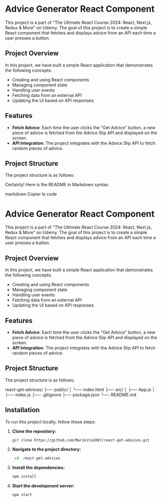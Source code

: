 # Advice Generator React Component

This project is a part of "The Ultimate React Course 2024: React, Next.js, Redux & More" on Udemy. The goal of this project is to create a simple React component that fetches and displays advice from an API each time a user presses a button.

## Project Overview

In this project, we have built a simple React application that demonstrates the following concepts:

- Creating and using React components
- Managing component state
- Handling user events
- Fetching data from an external API
- Updating the UI based on API responses

## Features

- **Fetch Advice**: Each time the user clicks the "Get Advice" button, a new piece of advice is fetched from the Advice Slip API and displayed on the screen.
- **API Integration**: The project integrates with the Advice Slip API to fetch random pieces of advice.

## Project Structure

The project structure is as follows:


Certainly! Here is the README in Markdown syntax:

markdown
Copier le code
# Advice Generator React Component

This project is a part of "The Ultimate React Course 2024: React, Next.js, Redux & More" on Udemy. The goal of this project is to create a simple React component that fetches and displays advice from an API each time a user presses a button.

## Project Overview

In this project, we have built a simple React application that demonstrates the following concepts:

- Creating and using React components
- Managing component state
- Handling user events
- Fetching data from an external API
- Updating the UI based on API responses

## Features

- **Fetch Advice**: Each time the user clicks the "Get Advice" button, a new piece of advice is fetched from the Advice Slip API and displayed on the screen.
- **API Integration**: The project integrates with the Advice Slip API to fetch random pieces of advice.

## Project Structure

The project structure is as follows:

react-get-advices/
├── public/
│ └── index.html
├── src/
│ ├── App.js
│ ├── index.js
├── .gitignore
├── package.json
└── README.md


## Installation

To run this project locally, follow these steps:

1. **Clone the repository:**
   ```bash
   git clone https://github.com/Marikita1007/react-get-advices.git

2. **Navigate to the project directory:**

   ```bash
    cd  react-get-advices

3. **Install the dependencies:**

    ```bash
    npm install

4. **Start the development server:**

    ```bash
    npm start